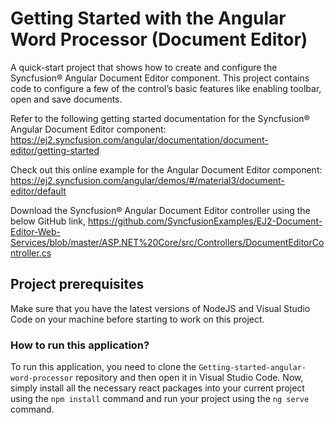 # Getting Started with the Angular Word Processor (Document Editor)

A quick-start project that shows how to create and configure the Syncfusion&reg; Angular Document Editor component. This project contains code to configure a few of the control’s basic features like enabling toolbar, open and save documents.

Refer to the following getting started documentation for the Syncfusion&reg; Angular Document Editor component:  
https://ej2.syncfusion.com/angular/documentation/document-editor/getting-started   

Check out this online example for the Angular Document Editor component:  
https://ej2.syncfusion.com/angular/demos/#/material3/document-editor/default  

Download the Syncfusion&reg; Angular Document Editor controller using the below GitHub link, https://github.com/SyncfusionExamples/EJ2-Document-Editor-Web-Services/blob/master/ASP.NET%20Core/src/Controllers/DocumentEditorController.cs  

## Project prerequisites

Make sure that you have the latest versions of NodeJS and Visual Studio Code on your machine before starting to work on this project.

### How to run this application?

To run this application, you need to clone the `Getting-started-angular-word-processor` repository and then open it in Visual Studio Code. Now, simply install all the necessary react packages into your current project using the `npm install` command and run your project using the `ng serve` command.

